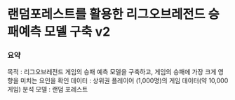 # 랜덤포레스트를 활용한 리그오브레전드 승패예측 모델 구축 v2

### 요약
목적 : 리그오브레전드 게임의 승패 예측 모델을 구축하고, 게임의 승패에 가장 크게 영향을 미치는 요인을 확인
데이터 : 상위권 플레이어 (1,000명)의 게임 데이터(약 10,000게임)
분석 모델 : 랜덤 포레스트
